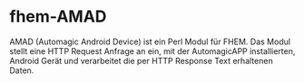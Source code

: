 # fhem-AMAD

AMAD (Automagic Android Device) ist ein Perl Modul für FHEM. Das Modul stellt eine HTTP Request Anfrage an ein, mit der AutomagicAPP installierten, Android Gerät und verarbeitet die per HTTP Response Text erhaltenen Daten.

